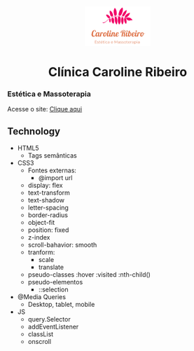 <p align= "center">
  <img src="./img/logo-atual.png" width= "150px">
</p>

<div>
    <h1 align= "center">Clínica Caroline Ribeiro</h1>
</div>

### Estética e Massoterapia 
Acesse o site: [Clique aqui](https://wgpassos.github.io/Caroline_Estetica/)

## Technology  
* HTML5
  * Tags semânticas
* CSS3    
  * Fontes externas:
    * @import url
  * display: flex
  * text-transform
  * text-shadow
  * letter-spacing
  * border-radius
  * object-fit
  * position: fixed
  * z-index
  * scroll-bahavior: smooth
  * tranform:
    * scale
    * translate
  * pseudo-classes 
    :hover 
    :visited
    :nth-child()
  * pseudo-elementos
    * ::selection
* @Media Queries
    * Desktop, tablet, mobile
* JS
  * query.Selector
  * addEventListener
  * classList
  * onscroll





